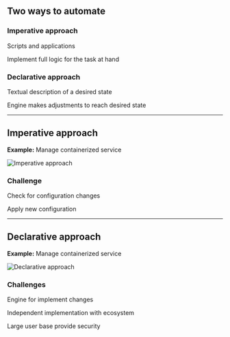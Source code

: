 ## Two ways to automate

### Imperative approach

Scripts and applications

Implement full logic for the task at hand

### Declarative approach

Textual description of a desired state

Engine makes adjustments to reach desired state

---

## Imperative approach

**Example:** Manage containerized service

![Imperative approach](120_kubernetes/01_compose/imperative.drawio.svg)

### Challenge

Check for configuration changes

Apply new configuration

---

## Declarative approach

**Example:** Manage containerized service

![Declarative approach](120_kubernetes/01_compose/declarative.drawio.svg)

### Challenges

Engine for implement changes

Independent implementation with ecosystem

Large user base provide security
